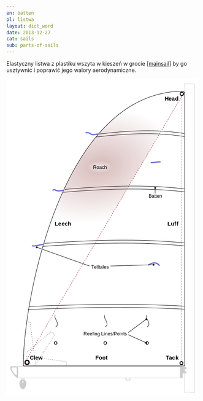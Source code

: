 ```yaml
---
en: batten
pl: listwa 
layout: dict_word
date: 2013-12-27
cat: sails
sub: parts-of-sails
---
```


Elastyczny listwa z plastiku wszyta w kieszeń w grocie [[mainsail](/dict/mainsail.html)] by go usztywnić i poprawić jego walory aerodynamiczne.

![części żagla](/img/dict/parts_of_a_sail.png)
